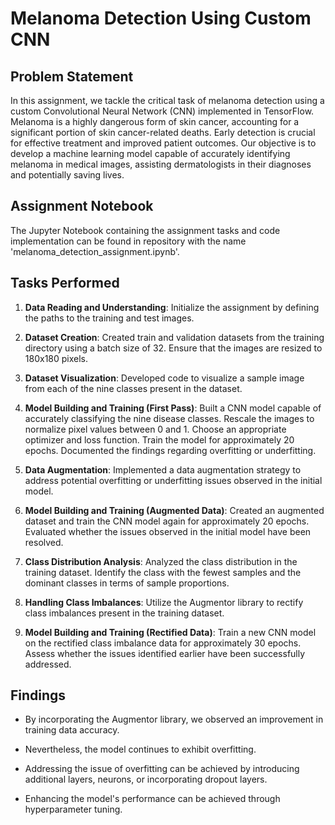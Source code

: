 # Melanoma Detection Using Custom CNN

## Problem Statement

In this assignment, we tackle the critical task of melanoma detection using a custom Convolutional Neural Network (CNN) implemented in TensorFlow. Melanoma is a highly dangerous form of skin cancer, accounting for a significant portion of skin cancer-related deaths. Early detection is crucial for effective treatment and improved patient outcomes. Our objective is to develop a machine learning model capable of accurately identifying melanoma in medical images, assisting dermatologists in their diagnoses and potentially saving lives.

## Assignment Notebook

The Jupyter Notebook containing the assignment tasks and code implementation can be found in repository with the name 'melanoma_detection_assignment.ipynb'.

## Tasks Performed

1. **Data Reading and Understanding**: Initialize the assignment by defining the paths to the training and test images.

2. **Dataset Creation**: Created train and validation datasets from the training directory using a batch size of 32. Ensure that the images are resized to 180x180 pixels.

3. **Dataset Visualization**: Developed code to visualize a sample image from each of the nine classes present in the dataset.

4. **Model Building and Training (First Pass)**: Built a CNN model capable of accurately classifying the nine disease classes. Rescale the images to normalize pixel values between 0 and 1. Choose an appropriate optimizer and loss function. Train the model for approximately 20 epochs. Documented the findings regarding overfitting or underfitting.

5. **Data Augmentation**: Implemented a data augmentation strategy to address potential overfitting or underfitting issues observed in the initial model.

6. **Model Building and Training (Augmented Data)**: Created an augmented dataset and train the CNN model again for approximately 20 epochs. Evaluated whether the issues observed in the initial model have been resolved.

7. **Class Distribution Analysis**: Analyzed the class distribution in the training dataset. Identify the class with the fewest samples and the dominant classes in terms of sample proportions.

8. **Handling Class Imbalances**: Utilize the Augmentor library to rectify class imbalances present in the training dataset.

9. **Model Building and Training (Rectified Data)**: Train a new CNN model on the rectified class imbalance data for approximately 30 epochs. Assess whether the issues identified earlier have been successfully addressed.


## Findings

- By incorporating the Augmentor library, we observed an improvement in training data accuracy.

- Nevertheless, the model continues to exhibit overfitting.

- Addressing the issue of overfitting can be achieved by introducing additional layers, neurons, or incorporating dropout layers.

- Enhancing the model's performance can be achieved through hyperparameter tuning.

